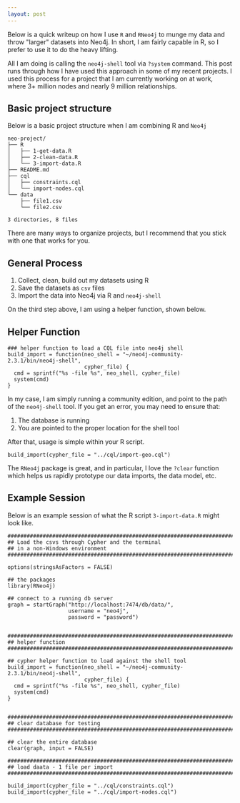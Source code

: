 ```yaml
---
layout: post
---
```


Below is a quick writeup on how I use `R` and `RNeo4j` to munge my data and throw "larger" datasets into Neo4j.  In short, I am fairly capable in R, so I prefer to use it to do the heavy lifting.  

All I am doing is calling the `neo4j-shell` tool via `?system` command. This post runs through how I have used this approach in some of my recent projects.  I used this process for a project that I am currently working on at work, where 3+ million nodes and nearly 9 million relationships.  

## Basic project structure  

Below is a basic project structure when I am combining R and `Neo4j`

```
neo-project/
├── R
│   ├── 1-get-data.R
│   ├── 2-clean-data.R
│   └── 3-import-data.R
├── README.md
├── cql
│   ├── constraints.cql
│   └── import-nodes.cql
└── data
    ├── file1.csv
    └── file2.csv

3 directories, 8 files
```

There are many ways to organize projects, but I recommend that you stick with one that works for you. 

## General Process

1.  Collect, clean, build out my datasets using R  
2.  Save the datasets as `csv` files
3.  Import the data into Neo4j via R and `neo4j-shell` 

On the third step above, I am using a helper function, shown below.

## Helper Function

```
### helper function to load a CQL file into neo4j shell
build_import = function(neo_shell = "~/neo4j-community-2.3.1/bin/neo4j-shell", 
                        cypher_file) {
  cmd = sprintf("%s -file %s", neo_shell, cypher_file)
  system(cmd)
}
```

In my case, I am simply running a community edition, and point to the path of the `neo4j-shell` tool.  If you get an error, you may need to ensure that:

1.  The database is running  
2.  You are pointed to the proper location for the shell tool

After that, usage is simple within your R script.

```
build_import(cypher_file = "../cql/import-geo.cql")
```

The `RNeo4j` package is great, and in particular, I love the `?clear` function which helps us rapidly prototype our data imports, the data model, etc.


## Example Session  

Below is an example session of what the R script `3-import-data.R` might look like.

```
###############################################################################
## Load the csvs through Cypher and the terminal 
## in a non-Windows environment
###############################################################################

options(stringsAsFactors = FALSE)

## the packages
library(RNeo4j)

## connect to a running db server
graph = startGraph("http://localhost:7474/db/data/",
                   username = "neo4j",
                   password = "password")


###############################################################################
## helper function
###############################################################################

## cypher helper function to load against the shell tool
build_import = function(neo_shell = "~/neo4j-community-2.3.1/bin/neo4j-shell", 
                        cypher_file) {
  cmd = sprintf("%s -file %s", neo_shell, cypher_file)
  system(cmd)
}


###############################################################################
## clear database for testing
###############################################################################

## clear the entire database
clear(graph, input = FALSE)

###############################################################################
## load daata - 1 file per import
###############################################################################

build_import(cypher_file = "../cql/constraints.cql")
build_import(cypher_file = "../cql/import-nodes.cql")

```
